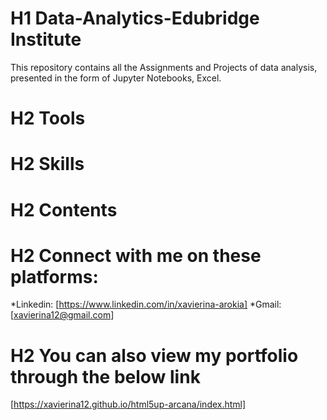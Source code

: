# H1 Data-Analytics-Edubridge Institute
This repository contains all the Assignments and Projects of data analysis, presented in the form of Jupyter Notebooks, Excel.

# H2 Tools

# H2 Skills

# H2 Contents

# H2 Connect with me on these platforms:
*Linkedin: [https://www.linkedin.com/in/xavierina-arokia]
*Gmail:[xavierina12@gmail.com]


# H2 You can also view my portfolio through the below link
[https://xavierina12.github.io/html5up-arcana/index.html]
